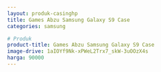 ```yaml
---
layout: produk-casinghp
title: Games Abzu Samsung Galaxy S9 Case
categories: samsung

# Produk
product-title: Games Abzu Samsung Galaxy S9 Case
image-drive: 1aIOYf9Nk-xPWeL2Trx7_skW-3uOOzX4s
harga: 90000
---
```

